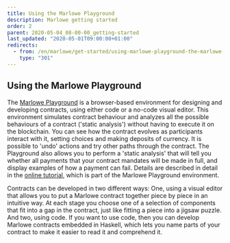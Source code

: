 ```yaml
---
title: Using the Marlowe Playground
description: Marlowe getting started
order: 2
parent: 2020-05-04_08-00-00_getting-started
last_updated: "2020-05-01T09:00:00+01:00"
redirects:
  - from: /en/marlowe/get-started/using-marlowe-playground-the-marlowe-emulator/
    type: "301"
---
```

## Using the Marlowe Playground

The [Marlowe Playground](https://play.marlowe-finance.io/) is a browser-based environment for designing and developing contracts, using either code or a no-code visual editor. This environment simulates contract behaviour and analyzes all the possible behaviours of a contract ('static analysis') without having to execute it on the blockchain. You can see how the contract evolves as participants interact with it, setting choices and making deposits of currency. It is possible to 'undo' actions and try other paths through the contract. The Playground also allows you to perform a 'static analysis' that will tell you whether all payments that your contract mandates will be made in full, and display examples of how a payment can fail. Details are described in detail in the [online tutorial](https://play.marlowe-finance.io/doc/marlowe/tutorials/index.html), which is part of the Marlowe Playground environment.

Contracts can be developed in two different ways: One, using a visual editor that allows you to put a Marlowe contract together piece by piece in an intuitive way. At each stage you choose one of a selection of components that fit into a gap in the contract, just like fitting a piece into a jigsaw puzzle. And two, using code. If you want to use code, then you can develop Marlowe contracts embedded in Haskell, which lets you name parts of your contract to make it easier to read it and comprehend it.
 


